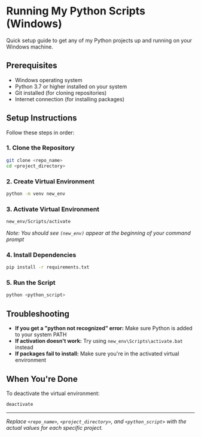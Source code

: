# Running My Python Scripts (Windows)

Quick setup guide to get any of my Python projects up and running on your Windows machine.

## Prerequisites

- Windows operating system
- Python 3.7 or higher installed on your system
- Git installed (for cloning repositories)
- Internet connection (for installing packages)

## Setup Instructions

Follow these steps in order:

### 1. Clone the Repository
```bash
git clone <repo_name>
cd <project_directory>
```

### 2. Create Virtual Environment
```bash
python -m venv new_env
```

### 3. Activate Virtual Environment
```bash
new_env/Scripts/activate
```
*Note: You should see `(new_env)` appear at the beginning of your command prompt*

### 4. Install Dependencies
```bash
pip install -r requirements.txt
```

### 5. Run the Script
```bash
python <python_script>
```

## Troubleshooting

- **If you get a "python not recognized" error:** Make sure Python is added to your system PATH
- **If activation doesn't work:** Try using `new_env\Scripts\activate.bat` instead
- **If packages fail to install:** Make sure you're in the activated virtual environment

## When You're Done

To deactivate the virtual environment:
```bash
deactivate
```

---

*Replace `<repo_name>`, `<project_directory>`, and `<python_script>` with the actual values for each specific project.*
